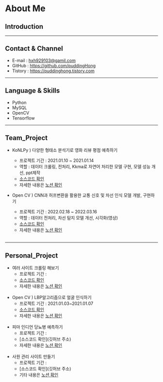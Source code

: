 # About Me
## Introduction

---
## Contact & Channel
- E-mail : hxh929103@gamil.com
- GitHub : <https://github.com/puddingHong>
- Tistory : <https://puddinghong.tistory.com>
---
## Language & Skills
- Python
- MySQL
- OpenCV
- Tensorflow
---
## Team_Project
* KoNLPy ) 다양한 형태소 분석기로 영화 리뷰 평점 예측하기
    * 프로젝트 기간 : 2021.01.10 ~ 2021.01.14
    * 역할 : 데이터 크롤링, 전처리, Kkma로 자연어 처리한 모델 구현, 모델 성능 개선, ppt제작
    * [소스코드 확인](https://github.com/puddingHong/KoNLPy.git)
    * 자세한 내용은 [노션 확인](https://jolly-cactus-19f.notion.site/KoNLPy-e74703a1185a4adc953923c46754a515)

* Open CV ) CNN과 허프변환을 활용한 교통 신호 및 차선 인식 모델 개발, 구현하기
   * 프로젝트 기간 : 2022.02.18 ~ 2022.03.16
   * 역할 : 데이터 전처리, 차선 탐지 모델 개선, 시각화(영상)
   * [소스코드 확인]()
   * 자세한 내용은 [노션 확인](https://jolly-cactus-19f.notion.site/CNN-e0fa5e9fcd2e47989813ea3bcc4392b1)
⠀    
⠀        
---
## Personal_Project
* 여러 사이트 크롤링 해보기
    * 프로젝트 기간 :
    * [소스코드 확인](https://github.com/puddingHong/crawling.git)
    * 자세한 내용은 [노션 확인]()
⠀⠀⠀    
⠀⠀⠀    
* Open CV ) LBP알고리즘으로 얼굴 인식하기
    * 프로젝트 기간 : 2021.01.03~2021.01.07
    * [소스코드 확인](https://github.com/puddingHong/LBP.git)
    * 자세한 내용은 [노션 확인](https://jolly-cactus-19f.notion.site/LBP-1fb32c9ed0bc42cd85e3d25e262808e8)
⠀      
⠀     
* 피마 인디언 당뇨병 예측하기
    * 프로젝트 기간 :
    * [소스코드 확인](깃허브 주소)
    * 자세한 내용은 [노션 확인](https://jolly-cactus-19f.notion.site/623b9b0405cf4da3b7936344e1e20594)
⠀⠀        
 ⠀       
* 사원 관리 사이트 만들기
    * 프로젝트 기간 :
    * [소스코드 확인](깃허브 주소)
    * 기타 내용은 [노션 확인](https://jolly-cactus-19f.notion.site/9d0b5b90ad824f9c9393e5a9e27701ea)
⠀    
⠀    

